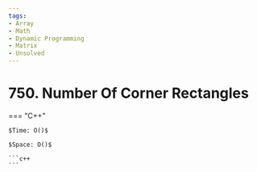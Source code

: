 ```yaml
---
tags:
- Array
- Math
- Dynamic Programming
- Matrix
- Unsolved
---
```



# 750. Number Of Corner Rectangles

=== "C++"

    $Time: O()$

    $Space: O()$

    ```c++
    ```
